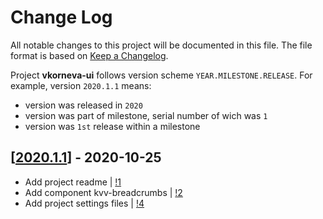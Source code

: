 # Change Log

All notable changes to this project will be documented in this file.
The file format is based on [Keep a Changelog](http://keepachangelog.com/).

Project **vkorneva-ui** follows version scheme `YEAR.MILESTONE.RELEASE`. For example, version `2020.1.1` means:

- version was released in `2020`
- version was part of milestone, serial number of wich was `1`
- version was `1st` release within a milestone

## [[2020.1.1]()] - 2020-10-25
- Add project readme | [!1](https://github.com/vkorneva/vkorneva-ui/pull/1)
- Add component kvv-breadcrumbs | [!2](https://github.com/vkorneva/vkorneva-ui/pull/2)
- Add project settings files | [!4](https://github.com/vkorneva/vkorneva-ui/pull/4)
